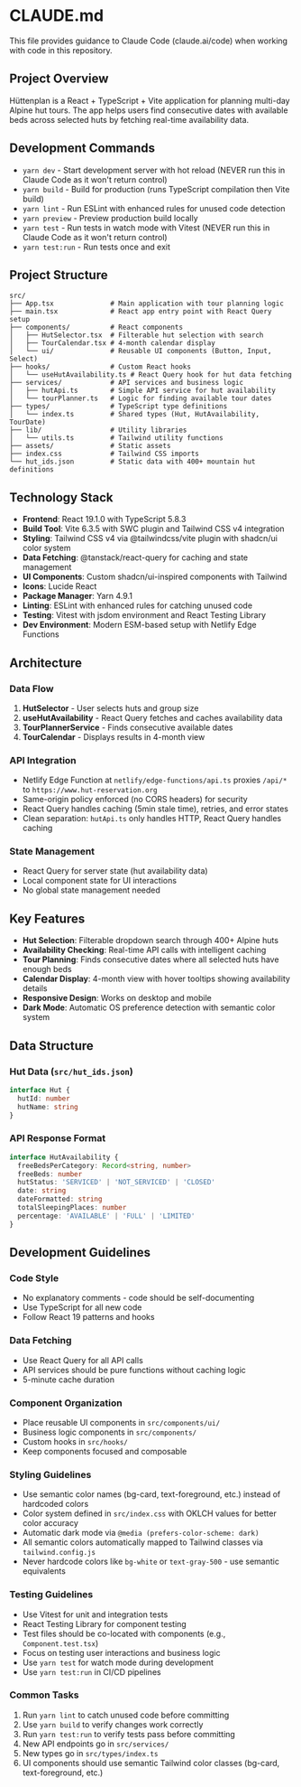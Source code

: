 # CLAUDE.md

This file provides guidance to Claude Code (claude.ai/code) when working with code in this repository.

## Project Overview

Hüttenplan is a React + TypeScript + Vite application for planning multi-day Alpine hut tours. The app helps users find consecutive dates with available beds across selected huts by fetching real-time availability data.

## Development Commands

- `yarn dev` - Start development server with hot reload (NEVER run this in Claude Code as it won't return control)
- `yarn build` - Build for production (runs TypeScript compilation then Vite build)
- `yarn lint` - Run ESLint with enhanced rules for unused code detection
- `yarn preview` - Preview production build locally
- `yarn test` - Run tests in watch mode with Vitest (NEVER run this in Claude Code as it won't return control)
- `yarn test:run` - Run tests once and exit

## Project Structure

```
src/
├── App.tsx              # Main application with tour planning logic
├── main.tsx             # React app entry point with React Query setup
├── components/          # React components
│   ├── HutSelector.tsx  # Filterable hut selection with search
│   ├── TourCalendar.tsx # 4-month calendar display
│   └── ui/              # Reusable UI components (Button, Input, Select)
├── hooks/               # Custom React hooks
│   └── useHutAvailability.ts # React Query hook for hut data fetching
├── services/            # API services and business logic
│   ├── hutApi.ts        # Simple API service for hut availability
│   └── tourPlanner.ts   # Logic for finding available tour dates
├── types/               # TypeScript type definitions
│   └── index.ts         # Shared types (Hut, HutAvailability, TourDate)
├── lib/                 # Utility libraries
│   └── utils.ts         # Tailwind utility functions
├── assets/              # Static assets
├── index.css            # Tailwind CSS imports
└── hut_ids.json         # Static data with 400+ mountain hut definitions
```

## Technology Stack

- **Frontend**: React 19.1.0 with TypeScript 5.8.3
- **Build Tool**: Vite 6.3.5 with SWC plugin and Tailwind CSS v4 integration
- **Styling**: Tailwind CSS v4 via @tailwindcss/vite plugin with shadcn/ui color system
- **Data Fetching**: @tanstack/react-query for caching and state management
- **UI Components**: Custom shadcn/ui-inspired components with Tailwind
- **Icons**: Lucide React
- **Package Manager**: Yarn 4.9.1
- **Linting**: ESLint with enhanced rules for catching unused code
- **Testing**: Vitest with jsdom environment and React Testing Library
- **Dev Environment**: Modern ESM-based setup with Netlify Edge Functions

## Architecture

### Data Flow
1. **HutSelector** - User selects huts and group size
2. **useHutAvailability** - React Query fetches and caches availability data
3. **TourPlannerService** - Finds consecutive available dates
4. **TourCalendar** - Displays results in 4-month view

### API Integration
- Netlify Edge Function at `netlify/edge-functions/api.ts` proxies `/api/*` to `https://www.hut-reservation.org`
- Same-origin policy enforced (no CORS headers) for security
- React Query handles caching (5min stale time), retries, and error states
- Clean separation: `hutApi.ts` only handles HTTP, React Query handles caching

### State Management
- React Query for server state (hut availability data)
- Local component state for UI interactions
- No global state management needed

## Key Features

- **Hut Selection**: Filterable dropdown search through 400+ Alpine huts
- **Availability Checking**: Real-time API calls with intelligent caching
- **Tour Planning**: Finds consecutive dates where all selected huts have enough beds
- **Calendar Display**: 4-month view with hover tooltips showing availability details
- **Responsive Design**: Works on desktop and mobile
- **Dark Mode**: Automatic OS preference detection with semantic color system

## Data Structure

### Hut Data (`src/hut_ids.json`)
```typescript
interface Hut {
  hutId: number
  hutName: string
}
```

### API Response Format
```typescript
interface HutAvailability {
  freeBedsPerCategory: Record<string, number>
  freeBeds: number
  hutStatus: 'SERVICED' | 'NOT_SERVICED' | 'CLOSED'
  date: string
  dateFormatted: string
  totalSleepingPlaces: number
  percentage: 'AVAILABLE' | 'FULL' | 'LIMITED'
}
```

## Development Guidelines

### Code Style
- No explanatory comments - code should be self-documenting
- Use TypeScript for all new code
- Follow React 19 patterns and hooks

### Data Fetching
- Use React Query for all API calls
- API services should be pure functions without caching logic
- 5-minute cache duration

### Component Organization
- Place reusable UI components in `src/components/ui/`
- Business logic components in `src/components/`
- Custom hooks in `src/hooks/`
- Keep components focused and composable

### Styling Guidelines
- Use semantic color names (bg-card, text-foreground, etc.) instead of hardcoded colors
- Color system defined in `src/index.css` with OKLCH values for better color accuracy
- Automatic dark mode via `@media (prefers-color-scheme: dark)`
- All semantic colors automatically mapped to Tailwind classes via `tailwind.config.js`
- Never hardcode colors like `bg-white` or `text-gray-500` - use semantic equivalents

### Testing Guidelines
- Use Vitest for unit and integration tests
- React Testing Library for component testing
- Test files should be co-located with components (e.g., `Component.test.tsx`)
- Focus on testing user interactions and business logic
- Use `yarn test` for watch mode during development
- Use `yarn test:run` in CI/CD pipelines

### Common Tasks
1. Run `yarn lint` to catch unused code before committing
2. Use `yarn build` to verify changes work correctly
3. Run `yarn test:run` to verify tests pass before committing
4. New API endpoints go in `src/services/`
5. New types go in `src/types/index.ts`
6. UI components should use semantic Tailwind color classes (bg-card, text-foreground, etc.)